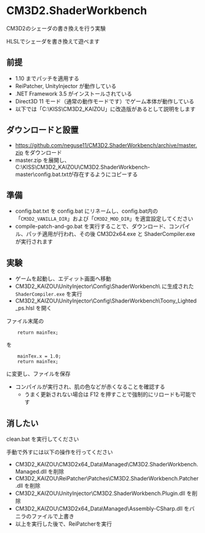 ﻿# CM3D2.ShaderWorkbench

CM3D2のシェーダの書き換えを行う実験

HLSLでシェーダを書き換えて遊べます


## 前提

 - 1.10 までパッチを適用する
 - ReiPatcher, UnityInjector が動作している
 - .NET Framework 3.5 がインストールされている
 - Direct3D 11 モード（通常の動作モードです）でゲーム本体が動作している
 - 以下では「C:\KISS\CM3D2_KAIZOU」に改造版があるとして説明をします


## ダウンロードと設置

 - https://github.com/neguse11/CM3D2.ShaderWorkbench/archive/master.zip をダウンロード
 - master.zip を展開し、C:\KISS\CM3D2_KAIZOU\CM3D2.ShaderWorkbench-master\config.bat.txtが存在するようにコピーする


## 準備

 - config.bat.txt を config.bat にリネームし、config.bat内の「`CM3D2_VANILLA_DIR`」および「`CM3D2_MOD_DIR`」を適宜設定してください
 - compile-patch-and-go.bat を実行することで、ダウンロード、コンパイル、パッチ適用が行われ、その後 CM3D2x64.exe と ShaderCompiler.exe が実行されます


## 実験

 - ゲームを起動し、エディット画面へ移動
 - CM3D2_KAIZOU\UnityInjector\Config\ShaderWorkbench\ に生成された `ShaderCompiler.exe` を実行
 - CM3D2_KAIZOU\UnityInjector\Config\ShaderWorkbench\Toony_Lighted_ps.hlsl を開く

ファイル末尾の
```
    return mainTex;
```
を
```
    mainTex.x = 1.0;
    return mainTex;
```
に変更し、ファイルを保存

 - コンパイルが実行され、肌の色などが赤くなることを確認する
    - うまく更新されない場合は F12 を押すことで強制的にリロードも可能です


## 消したい

clean.bat を実行してください

手動で外すには以下の操作を行ってください

 - CM3D2_KAIZOU\CM3D2x64_Data\Managed\CM3D2.ShaderWorkbench.Managed.dll を削除
 - CM3D2_KAIZOU\ReiPatcher\Patches\CM3D2.ShaderWorkbench.Patcher.dll を削除
 - CM3D2_KAIZOU\UnityInjector\CM3D2.ShaderWorkbench.Plugin.dll を削除
 - CM3D2_KAIZOU\CM3D2x64_Data\Managed\Assembly-CSharp.dll をバニラのファイルで上書き
 - 以上を実行した後で、ReiPatcherを実行
